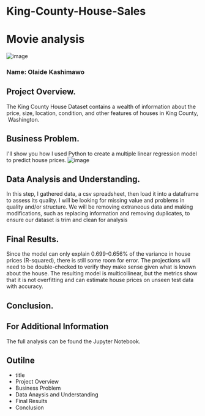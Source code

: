 # King-County-House-Sales
# Movie analysis

![image](https://user-images.githubusercontent.com/82849694/203416288-515b5a5c-657b-4885-974c-0ef53a4c2b1a.png)

 ### Name: Olaide Kashimawo
 
 ## Project Overview.
 
 The King County House Dataset contains a wealth of information about the price, size, location, condition, and other features of houses in King County, Washington.
 
 ## Business Problem.
 I'll show you how I used Python to create a multiple linear regression model to predict house prices.
![image](https://user-images.githubusercontent.com/82849694/203416414-109f557b-b4a7-4ec9-bdd7-1be8085ee9f3.png)

 

 ## Data Analysis and Understanding.
 In this step, I gathered data, a csv spreadsheet, then load it into a dataframe to assess its quality.
 I will be looking for missing value and problems in quality  and/or structure. We will be removing extraneous data and making modifications, 
 such as replacing information and removing duplicates, to ensure our dataset is trim and clean for analysis
 
 ## Final Results.
 Since the model can only explain 0.699-0.656% of the variance in house prices (R-squared), there is still some room for error.
 The projections will need to be double-checked to verify they make sense given what is known about the house.
 The resulting model is multicollinear, but the metrics show that it is not overfitting and can estimate house prices on unseen test data with accuracy.


 ## Conclusion.


 ## For Additional Information
 The full analysis can be found the Jupyter Notebook.

## Outilne
- title
- Project Overview
- Business Problem
- Data Anaysis and Understanding
- Final Results
- Conclusion
